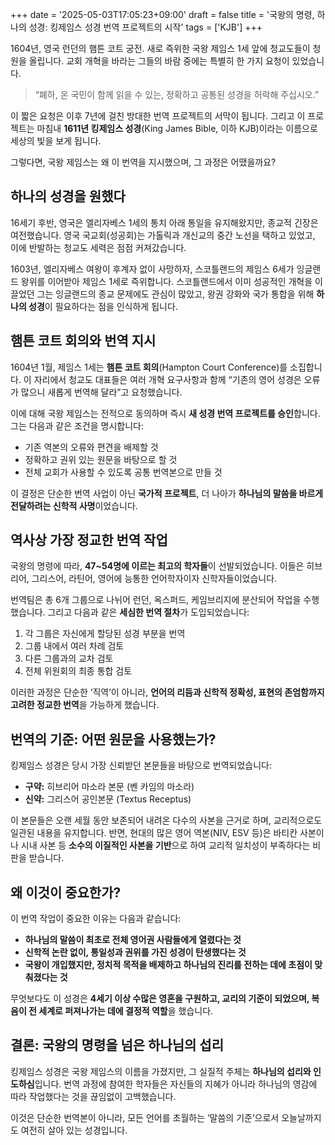 +++
date = '2025-05-03T17:05:23+09:00'
draft = false
title = '국왕의 명령, 하나의 성경: 킹제임스 성경 번역 프로젝트의 시작'
tags = ['KJB']
+++

1604년, 영국 런던의 햄튼 코트 궁전. 새로 즉위한 국왕 제임스 1세 앞에 청교도들이 청원을 올립니다. 교회 개혁을 바라는 그들의 바람 중에는 특별히 한 가지 요청이 있었습니다.

> “폐하, 온 국민이 함께 읽을 수 있는, 정확하고 공통된 성경을 허락해 주십시오.”

이 짧은 요청은 이후 7년에 걸친 방대한 번역 프로젝트의 서막이 됩니다. 그리고 이 프로젝트는 마침내 **1611년 킹제임스 성경**(King James Bible, 이하 KJB)이라는 이름으로 세상의 빛을 보게 됩니다.

그렇다면, 국왕 제임스는 왜 이 번역을 지시했으며, 그 과정은 어땠을까요?

## 하나의 성경을 원했다

16세기 후반, 영국은 엘리자베스 1세의 통치 아래 통일을 유지해왔지만, 종교적 긴장은 여전했습니다. 영국 국교회(성공회)는 가톨릭과 개신교의 중간 노선을 택하고 있었고, 이에 반발하는 청교도 세력은 점점 커져갔습니다.

1603년, 엘리자베스 여왕이 후계자 없이 사망하자, 스코틀랜드의 제임스 6세가 잉글랜드 왕위를 이어받아 제임스 1세로 즉위합니다. 스코틀랜드에서 이미 성공적인 개혁을 이끌었던 그는 잉글랜드의 종교 문제에도 관심이 많았고, 왕권 강화와 국가 통합을 위해 **하나의 성경**이 필요하다는 점을 인식하게 됩니다.

## 햄튼 코트 회의와 번역 지시

1604년 1월, 제임스 1세는 **햄튼 코트 회의**(Hampton Court Conference)를 소집합니다. 이 자리에서 청교도 대표들은 여러 개혁 요구사항과 함께 “기존의 영어 성경은 오류가 많으니 새롭게 번역해 달라”고 요청했습니다.

이에 대해 국왕 제임스는 전적으로 동의하며 즉시 **새 성경 번역 프로젝트를 승인**합니다. 그는 다음과 같은 조건을 명시합니다:

* 기존 역본의 오류와 편견을 배제할 것
* 정확하고 권위 있는 원문을 바탕으로 할 것
* 전체 교회가 사용할 수 있도록 공통 번역본으로 만들 것

이 결정은 단순한 번역 사업이 아닌 **국가적 프로젝트**, 더 나아가 **하나님의 말씀을 바르게 전달하려는 신학적 사명**이었습니다.

## 역사상 가장 정교한 번역 작업

국왕의 명령에 따라, **47\~54명에 이르는 최고의 학자들**이 선발되었습니다. 이들은 히브리어, 그리스어, 라틴어, 영어에 능통한 언어학자이자 신학자들이었습니다.

번역팀은 총 6개 그룹으로 나뉘어 런던, 옥스퍼드, 케임브리지에 분산되어 작업을 수행했습니다. 그리고 다음과 같은 **세심한 번역 절차**가 도입되었습니다:

1. 각 그룹은 자신에게 할당된 성경 부분을 번역
2. 그룹 내에서 여러 차례 검토
3. 다른 그룹과의 교차 검토
4. 전체 위원회의 최종 통합 검토

이러한 과정은 단순한 ‘직역’이 아니라, **언어의 리듬과 신학적 정확성, 표현의 존엄함까지 고려한 정교한 번역**을 가능하게 했습니다.

## 번역의 기준: 어떤 원문을 사용했는가?

킹제임스 성경은 당시 가장 신뢰받던 본문들을 바탕으로 번역되었습니다:

* **구약:** 히브리어 마소라 본문 (벤 카임의 마소라)
* **신약:** 그리스어 공인본문 (Textus Receptus)

이 본문들은 오랜 세월 동안 보존되어 내려온 다수의 사본을 근거로 하며, 교리적으로도 일관된 내용을 유지합니다. 반면, 현대의 많은 영어 역본(NIV, ESV 등)은 바티칸 사본이나 시내 사본 등 **소수의 이질적인 사본을 기반**으로 하여 교리적 일치성이 부족하다는 비판을 받습니다.

## 왜 이것이 중요한가?

이 번역 작업이 중요한 이유는 다음과 같습니다:

* **하나님의 말씀이 최초로 전체 영어권 사람들에게 열렸다는 것**
* **신학적 논란 없이, 통일성과 권위를 가진 성경이 탄생했다는 것**
* **국왕이 개입했지만, 정치적 목적을 배제하고 하나님의 진리를 전하는 데에 초점이 맞춰졌다는 것**

무엇보다도 이 성경은 **4세기 이상 수많은 영혼을 구원하고, 교리의 기준이 되었으며, 복음이 전 세계로 퍼져나가는 데에 결정적 역할**을 했습니다.

## 결론: 국왕의 명령을 넘은 하나님의 섭리

킹제임스 성경은 국왕 제임스의 이름을 가졌지만, 그 실질적 주체는 **하나님의 섭리와 인도하심**입니다. 번역 과정에 참여한 학자들은 자신들의 지혜가 아니라 하나님의 영감에 따라 작업했다는 것을 끊임없이 고백했습니다.

이것은 단순한 번역본이 아니라, 모든 언어를 초월하는 ‘말씀의 기준’으로서 오늘날까지도 여전히 살아 있는 성경입니다.
